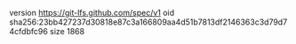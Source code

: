 version https://git-lfs.github.com/spec/v1
oid sha256:23bb427237d30818e87c3a166809aa4d51b7813df2146363c3d79d74cfdbfc96
size 1868
